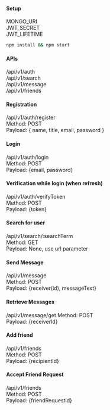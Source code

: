 #### Setup

MONGO_URI<br />
JWT_SECRET<br />
JWT_LIFETIME

```bash
npm install && npm start
```

#### APIs

/api/v1/auth<br />
/api/v1/search<br />
/api/v1/message<br />
/api/v1/friends<br />

#### Registration

/api/v1/auth/register<br />
Method: POST<br />
Payload: { name, title, email, password }

#### Login

/api/v1/auth/login<br />
Method: POST<br />
Payload: {email, password}

#### Verification while login (when refresh)

/api/v1/auth/verifyToken<br />
Method: POST<br />
Payload: {token}

#### Search for user

/api/v1/search/:searchTerm<br />
Method: GET<br />
Payload: None, use url parameter

#### Send Message

/api/v1/message<br />
Method: POST<br />
Payload: {receiver(id), messageText}

#### Retrieve Messages

/api/v1/message/get
Method: POST<br />
Payload: {receiverId}

#### Add friend

/api/v1/friends<br />
Method: POST<br />
Payload: {recipientId}

#### Accept Friend Request

/api/v1/friends<br />
Method: POST<br />
Payload: {friendRequestId}
